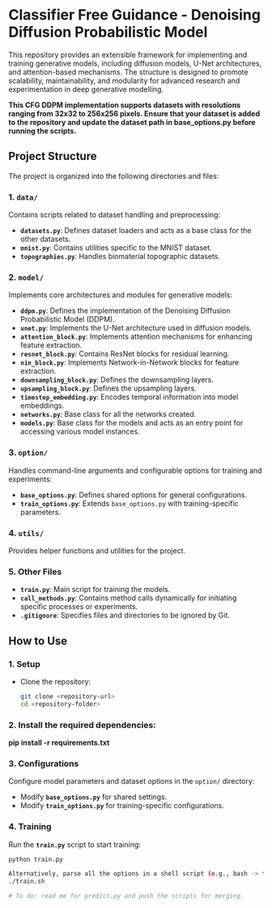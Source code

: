 # Classifier Free Guidance - Denoising Diffusion Probabilistic Model

This repository provides an extensible framework for implementing and training generative models, including diffusion models, U-Net architectures, and attention-based mechanisms. The structure is designed to promote scalability, maintainability, and modularity for advanced research and experimentation in deep generative modelling.

**This CFG DDPM implementation supports datasets with resolutions ranging from 32x32 to 256x256 pixels. Ensure that your dataset is added to the repository and update the dataset path in base_options.py before running the scripts.**


## Project Structure

The project is organized into the following directories and files:

### 1. `data/`
Contains scripts related to dataset handling and preprocessing:

- **`datasets.py`**: Defines dataset loaders and acts as a base class for the other datasets.
- **`mnist.py`**: Contains utilities specific to the MNIST dataset.
- **`topographies.py`**: Handles biomaterial topographic datasets.

### 2. `model/`
Implements core architectures and modules for generative models:
- **`ddpm.py`**: Defines the implementation of the Denoising Diffusion Probabilistic Model (DDPM).
- **`unet.py`**: Implements the U-Net architecture used in diffusion models.
- **`attention_block.py`**: Implements attention mechanisms for enhancing feature extraction.
- **`resnet_block.py`**: Contains ResNet blocks for residual learning.
- **`nin_block.py`**: Implements Network-in-Network blocks for feature extraction.
- **`downsampling_block.py`**: Defines the downsampling layers.
- **`upsampling_block.py`**: Defines the upsampling layers.
- **`timestep_embedding.py`**: Encodes temporal information into model embeddings.
- **`networks.py`**: Base class for all the networks created. 
- **`models.py`**: Base class for the models and acts as an entry point for accessing various model instances. 

### 3. `option/`
Handles command-line arguments and configurable options for training and experiments:
- **`base_options.py`**: Defines shared options for general configurations.
- **`train_options.py`**: Extends `base_options.py` with training-specific parameters.

### 4. `utils/`
Provides helper functions and utilities for the project.

### 5. Other Files
- **`train.py`**: Main script for training the models.
- **`call_methods.py`**: Contains method calls dynamically for initiating specific processes or experiments.
- **`.gitignore`**: Specifies files and directories to be ignored by Git.

## How to Use

### 1. **Setup**
- Clone the repository:
  ```bash
  git clone <repository-url>
  cd <repository-folder>

### 2. Install the required dependencies:

**pip install -r requirements.txt**

### 3. **Configurations**
Configure model parameters and dataset options in the `option/` directory:
- Modify **`base_options.py`** for shared settings.
- Modify **`train_options.py`** for training-specific configurations.

### 4. **Training**
Run the **`train.py`** script to start training:
```bash
python train.py

Alternatively, parse all the options in a shell script (e.g., bash -> train.sh) and execute:
./train.sh

# To do: read me for predict.py and push the scripts for merging. 



